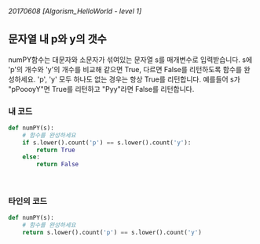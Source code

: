 ###### 20170608 [Algorism_HelloWorld - level 1]

## 문자열 내 p와 y의 갯수

numPY함수는 대문자와 소문자가 섞여있는 문자열 s를 매개변수로 입력받습니다.
s에 'p'의 개수와 'y'의 개수를 비교해 같으면 True, 다르면 False를 리턴하도록 함수를 완성하세요. 'p', 'y' 모두 하나도 없는 경우는 항상 True를 리턴합니다.
예를들어 s가 "pPoooyY"면 True를 리턴하고 "Pyy"라면 False를 리턴합니다.

### 내 코드

```python
def numPY(s):
    # 함수를 완성하세요
    if s.lower().count('p') == s.lower().count('y'):
        return True
    else:
        return False
```

<br>

### 타인의 코드 

```python
def numPY(s):
    # 함수를 완성하세요
    return s.lower().count('p') == s.lower().count('y')
```
